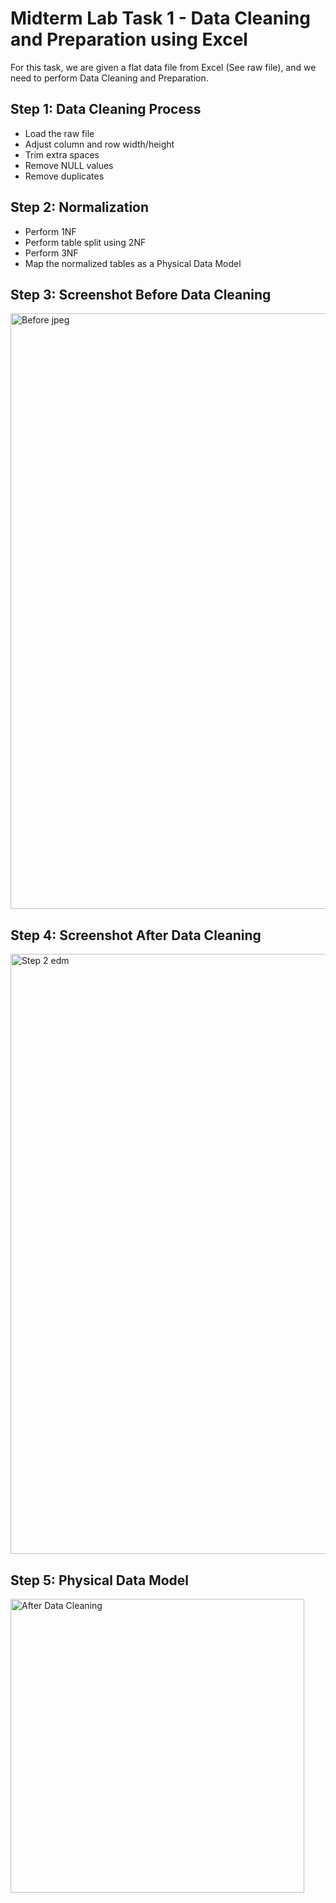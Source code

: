 # Midterm Lab Task 1 - Data Cleaning and Preparation using Excel

For this task, we are given a flat data file from Excel (See raw file), and we need to perform Data Cleaning and Preparation.

## Step 1: Data Cleaning Process
- Load the raw file
- Adjust column and row width/height
- Trim extra spaces
- Remove NULL values
- Remove duplicates

## Step 2: Normalization
- Perform 1NF
- Perform table split using 2NF
- Perform 3NF
- Map the normalized tables as a Physical Data Model

## Step 3: Screenshot Before Data Cleaning

<img width="953" alt="Before jpeg" src="https://github.com/user-attachments/assets/7b32a501-ac32-4aa5-9c95-09e69b06184d" />

## Step 4: Screenshot After Data Cleaning
<img width="960" alt="Step 2 edm" src="https://github.com/user-attachments/assets/3057615c-9875-4469-87c2-08a446beefbf" />

## Step 5: Physical Data Model
<img width="470" alt="After Data Cleaning" src="https://github.com/user-attachments/assets/a954d9b8-f5c8-47b2-bdc4-b6415e05f46d" />
